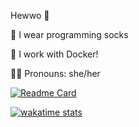 Hewwo 👋

🧦 I wear programming socks

🐋 I work with Docker!

🏳️‍⚧️ Pronouns: she/her

[![Readme Card](https://github-readme-stats.vercel.app/api/pin/?username=yatima1460&repo=Windows-Docker-Images)](https://github.com/yatima1460/Windows-Docker-Images)

[![wakatime stats](https://github-readme-stats.vercel.app/api/wakatime?username=yatima1460)](https://wakatime.com/@yatima1460)


